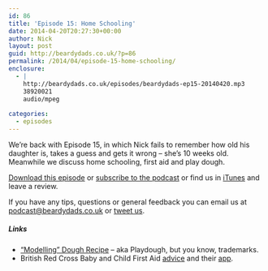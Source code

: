 ```yaml
---
id: 86
title: 'Episode 15: Home Schooling'
date: 2014-04-20T20:27:30+00:00
author: Nick
layout: post
guid: http://beardydads.co.uk/?p=86
permalink: /2014/04/episode-15-home-schooling/
enclosure:
  - |
    http://beardydads.co.uk/episodes/beardydads-ep15-20140420.mp3
    38920021
    audio/mpeg
    
categories:
  - episodes
---
```

We&#8217;re back with Episode 15, in which Nick fails to remember how old his daughter is, takes a guess and gets it wrong &#8211; she&#8217;s 10 weeks old. Meanwhile we discuss home schooling, first aid and play dough.

[Download this episode](http://beardydads.co.uk/episodes/beardydads-ep15-20140420.mp3) or [subscribe to the podcast](http://feeds.feedburner.com/BeardyDads) or find us in [iTunes](https://itunes.apple.com/gb/podcast/beardy-dads/id798785734) and leave a review.

If you have any tips, questions or general feedback you can email us at <podcast@beardydads.co.uk> or [tweet us](http://twitter.com/beardydads).

##### Links

  * [&#8220;Modelling&#8221; Dough Recipe](http://www.bbc.co.uk/cbeebies/presenters/makes/presenters-modellingdough/) &#8211; aka Playdough, but you know, trademarks.
  * British Red Cross Baby and Child First Aid [advice](http://www.redcross.org.uk/What-we-do/First-aid/Baby-and-Child-First-Aid) and their [app](http://www.redcross.org.uk/What-we-do/First-aid/Baby-and-Child-First-Aid-app).